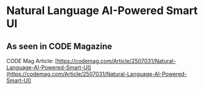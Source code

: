 # Natural Language AI-Powered Smart UI
## As seen in CODE Magazine

CODE Mag Article: [https://codemag.com/Article/2507031/Natural-Language-AI-Powered-Smart-UI](https://codemag.com/Article/2507031/Natural-Language-AI-Powered-Smart-UI)



